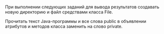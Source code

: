 При выполнении следующих заданий для вывода результатов создавать новую директорию и файл средствами класса File.

Прочитать текст Java-программы и все слова public в объявлении атрибутов и методов класса заменить на слово private.
